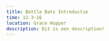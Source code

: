 ```yaml
---
title: Bottle Bats Introductie
time: 12-3-16
location: Grace Hopper
description: Dit is een description!
---
```

